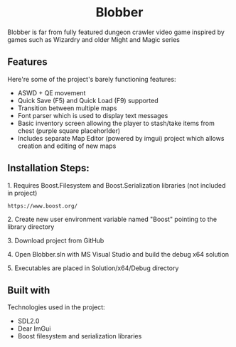 <h1 align="center" id="title">Blobber</h1>

<p id="description">Blobber is far from fully featured dungeon crawler video game inspired by games such as Wizardry and older Might and Magic series</p>

  
  
<h2>Features</h2>

Here're some of the project's barely functioning features:

*   ASWD + QE movement
*   Quick Save (F5) and Quick Load (F9) supported
*   Transition between multiple maps
*   Font parser which is used to display text messages
*   Basic inventory screen allowing the player to stash/take items from chest (purple square placehorlder)
*   Includes separate Map Editor (powered by imgui) project which allows creation and editing of new maps

<h2>Installation Steps:</h2>

<p>1. Requires Boost.Filesystem and Boost.Serialization libraries (not included in project)</p>

```
https://www.boost.org/
```

<p>2. Create new user environment variable named "Boost" pointing to the library directory</p>

<p>3. Download project from GitHub</p>

<p>4. Open Blobber.sln with MS Visual Studio and build the debug x64 solution</p>

<p>5. Executables are placed in Solution/x64/Debug directory</p>

  
  
<h2>Built with</h2>

Technologies used in the project:

*   SDL2.0 
*   Dear ImGui 
*   Boost filesystem and serialization libraries
